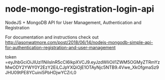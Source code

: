 # node-mongo-registration-login-api

NodeJS + MongoDB API for User Management, Authentication and Registration

For documentation and instructions check out http://jasonwatmore.com/post/2018/06/14/nodejs-mongodb-simple-api-for-authentication-registration-and-user-management

token =eyJhbGciOiJIUzI1NiIsInR5cCI6IkpXVCJ9.eyJzdWIiOiI1ZWM5OGMyZTRmYzMwODY2YWY0Y2EzY2EiLCJpYXQiOjE1OTAyNjc5NTB9.4Vwe_XkOfgmaSz9JHU09tPE8YCuini5PbHDjwYCZrL0